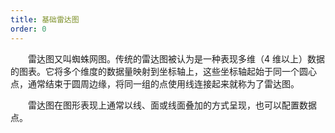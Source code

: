 ```yaml
---
title: 基础雷达图
order: 0
---
```


　　雷达图又叫蜘蛛网图。传统的雷达图被认为是一种表现多维（4 维以上）数据的图表。它将多个维度的数据量映射到坐标轴上，这些坐标轴起始于同一个圆心点，通常结束于圆周边缘，将同一组的点使用线连接起来就称为了雷达图。

　　雷达图在图形表现上通常以线、面或线面叠加的方式呈现，也可以配置数据点。
